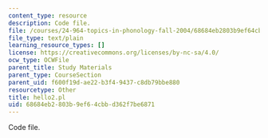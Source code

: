 ```yaml
---
content_type: resource
description: Code file.
file: /courses/24-964-topics-in-phonology-fall-2004/68684eb2803b9ef64cbbd362f7be6871_hello2.pl
file_type: text/plain
learning_resource_types: []
license: https://creativecommons.org/licenses/by-nc-sa/4.0/
ocw_type: OCWFile
parent_title: Study Materials
parent_type: CourseSection
parent_uid: f600f19d-ae22-b3f4-9437-c8db79bbe880
resourcetype: Other
title: hello2.pl
uid: 68684eb2-803b-9ef6-4cbb-d362f7be6871
---
```

Code file.